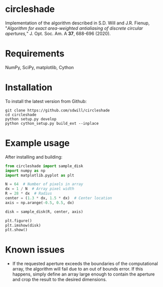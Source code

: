 # circleshade
Implementation of the algorithm described in S.D. Will and J.R. Fienup, "*Algorithm for exact area-weighted antialiasing of discrete circular apertures,*" J. Opt. Soc. Am. A **37**, 688-696 (2020).

# Requirements
NumPy, SciPy, matplotlib, Cython

# Installation
To install the latest version from Github:
```
git clone https://github.com/sdwill/circleshade
cd circleshade
python setup.py develop
python cython_setup.py build_ext --inplace
```

# Example usage
After installing and building:

```python
from circleshade import sample_disk
import numpy as np
import matplotlib.pyplot as plt

N = 64  # Number of pixels in array
dx = 1 / N  # Array pixel width
R = 28 * dx  # Radius
center = (1.3 * dx, 1.5 * dx)  # Center location
axis = np.arange(-0.5, 0.5, dx)

disk = sample_disk(R, center, axis)

plt.figure()
plt.imshow(disk)
plt.show()
```

# Known issues
- If the requested aperture exceeds the boundaries of the computational array, the algorithm will fail
  due to an out of bounds error.  If this happens, simply define an array large enough to contain the aperture and crop the result to the desired dimensions.
